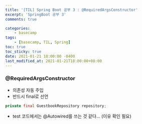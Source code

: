 ```yaml
---
title: '[TIL] Spring Boot 공부 3 : @RequiredArgsConstructor'
excerpt: 'SpringBoot 공부 3'
comments: true

categories:
    - basecamp
tags:
    - [basecamp, TIL, Spring]
toc: true
toc_sticky: true
date: 2021-01-21 18:00:00 -0400
last_modified_at: 2021-01-21T18:00:00+08:00
---
```


### @RequiredArgsConstructor

-   의존성 자동 주입
-   반드시 final로 선언

```java
private final GuestbookRepository repository;
```

-   test 코드에서는 @Autowired를 쓰는 것 같다... (이유 확인 필요)
